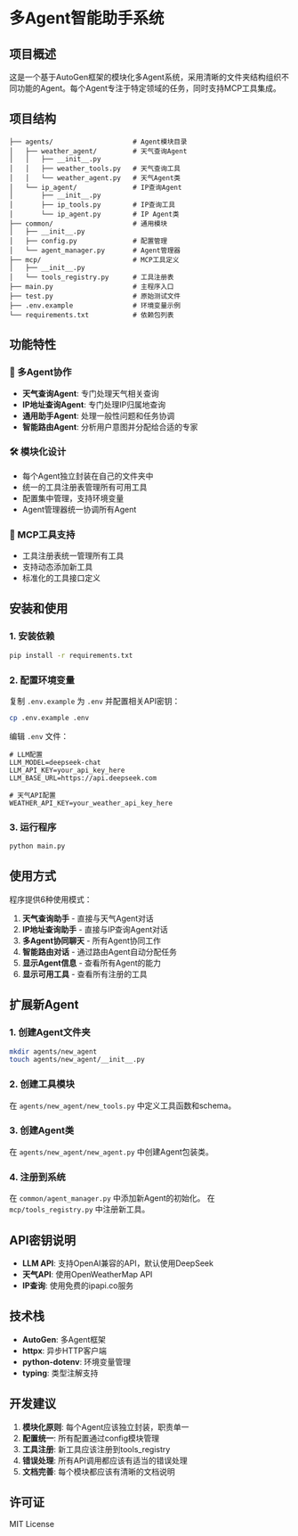 # 多Agent智能助手系统

## 项目概述

这是一个基于AutoGen框架的模块化多Agent系统，采用清晰的文件夹结构组织不同功能的Agent。每个Agent专注于特定领域的任务，同时支持MCP工具集成。

## 项目结构

```
├── agents/                    # Agent模块目录
│   ├── weather_agent/         # 天气查询Agent
│   │   ├── __init__.py
│   │   ├── weather_tools.py   # 天气查询工具
│   │   └── weather_agent.py   # 天气Agent类
│   └── ip_agent/              # IP查询Agent
│       ├── __init__.py
│       ├── ip_tools.py        # IP查询工具
│       └── ip_agent.py        # IP Agent类
├── common/                    # 通用模块
│   ├── __init__.py
│   ├── config.py              # 配置管理
│   └── agent_manager.py       # Agent管理器
├── mcp/                       # MCP工具定义
│   ├── __init__.py
│   └── tools_registry.py      # 工具注册表
├── main.py                    # 主程序入口
├── test.py                    # 原始测试文件
├── .env.example               # 环境变量示例
└── requirements.txt           # 依赖包列表
```

## 功能特性

### 🤖 多Agent协作
- **天气查询Agent**: 专门处理天气相关查询
- **IP地址查询Agent**: 专门处理IP归属地查询
- **通用助手Agent**: 处理一般性问题和任务协调
- **智能路由Agent**: 分析用户意图并分配给合适的专家

### 🛠️ 模块化设计
- 每个Agent独立封装在自己的文件夹中
- 统一的工具注册表管理所有可用工具
- 配置集中管理，支持环境变量
- Agent管理器统一协调所有Agent

### 🔧 MCP工具支持
- 工具注册表统一管理所有工具
- 支持动态添加新工具
- 标准化的工具接口定义

## 安装和使用

### 1. 安装依赖
```bash
pip install -r requirements.txt
```

### 2. 配置环境变量
复制 `.env.example` 为 `.env` 并配置相关API密钥：
```bash
cp .env.example .env
```

编辑 `.env` 文件：
```env
# LLM配置
LLM_MODEL=deepseek-chat
LLM_API_KEY=your_api_key_here
LLM_BASE_URL=https://api.deepseek.com

# 天气API配置
WEATHER_API_KEY=your_weather_api_key_here
```

### 3. 运行程序
```bash
python main.py
```

## 使用方式

程序提供6种使用模式：

1. **天气查询助手** - 直接与天气Agent对话
2. **IP地址查询助手** - 直接与IP查询Agent对话
3. **多Agent协同聊天** - 所有Agent协同工作
4. **智能路由对话** - 通过路由Agent自动分配任务
5. **显示Agent信息** - 查看所有Agent的能力
6. **显示可用工具** - 查看所有注册的工具

## 扩展新Agent

### 1. 创建Agent文件夹
```bash
mkdir agents/new_agent
touch agents/new_agent/__init__.py
```

### 2. 创建工具模块
在 `agents/new_agent/new_tools.py` 中定义工具函数和schema。

### 3. 创建Agent类
在 `agents/new_agent/new_agent.py` 中创建Agent包装类。

### 4. 注册到系统
在 `common/agent_manager.py` 中添加新Agent的初始化。
在 `mcp/tools_registry.py` 中注册新工具。

## API密钥说明

- **LLM API**: 支持OpenAI兼容的API，默认使用DeepSeek
- **天气API**: 使用OpenWeatherMap API
- **IP查询**: 使用免费的ipapi.co服务

## 技术栈

- **AutoGen**: 多Agent框架
- **httpx**: 异步HTTP客户端
- **python-dotenv**: 环境变量管理
- **typing**: 类型注解支持

## 开发建议

1. **模块化原则**: 每个Agent应该独立封装，职责单一
2. **配置统一**: 所有配置通过config模块管理
3. **工具注册**: 新工具应该注册到tools_registry
4. **错误处理**: 所有API调用都应该有适当的错误处理
5. **文档完善**: 每个模块都应该有清晰的文档说明

## 许可证

MIT License
